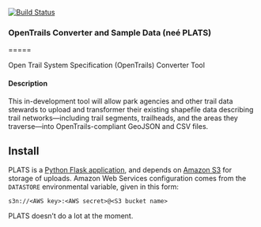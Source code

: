 [![Build Status](https://travis-ci.org/codeforamerica/PLATS.png)](https://travis-ci.org/codeforamerica/PLATS)

### OpenTrails Converter and Sample Data (neé PLATS)
=====

Open Trail System Specification (OpenTrails) Converter Tool

#### Description

This in-development tool will allow park agencies and other trail data stewards to upload and transformer their existing shapefile data describing trail networks—including trail segments, trailheads, and the areas they traverse—into OpenTrails-compliant GeoJSON and CSV files.


Install
-------

PLATS is a [Python Flask application](https://github.com/codeforamerica/howto/blob/master/Python-Virtualenv.md),
and depends on [Amazon S3](http://aws.amazon.com/s3/) for storage of uploads.
Amazon Web Services configuration comes from the `DATASTORE` environmental
variable, given in this form:

    s3n://<AWS key>:<AWS secret>@<S3 bucket name>

PLATS doesn’t do a lot at the moment.
